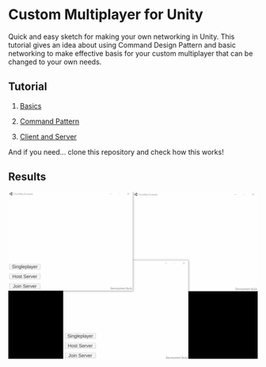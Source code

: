 # Custom Multiplayer for Unity
  Quick and easy sketch for making your own networking in Unity. This tutorial gives an idea about using Command Design Pattern and basic networking to make effective basis for your custom multiplayer that can be changed to your own needs.
  
  
## Tutorial

1. [Basics](tutorial_resources/01basics.md)

2. [Command Pattern](tutorial_resources/02commandPattern.md)

3. [Client and Server](tutorial_resources/03clientserver.md)

And if you need... clone this repository and check how this works!

## Results

![Example](example.gif)
